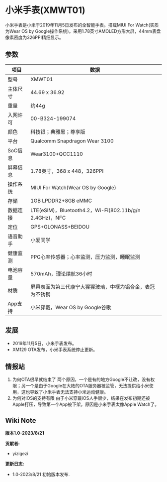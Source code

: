 # 小米手表(XMWT01)

小米手表是小米于2019年11月5日发布的全智能手表。搭载MIUI For Watch(实质为Wear OS by Google操作系统)。采用1.78英寸AMOLED方形大屏，44mm表盘像素密度为326PPI精细显示。

## 参数

| 项目     | 数据                                                       |
| -------- | ---------------------------------------------------------- |
| 型号     | XMWT01                                                     |
| 主体尺寸 | 44.69 x 36.92                                              |
| 重量     | 约44g                                                      |
| 入网许可 | 00-B324-199074                                             |
| 颜色     | 科技银；典雅黑；尊享版                                     |
| 平台     | Qualcomm Snapdragon Wear 3100                              |
| SoC信息  | Wear3100+QCC1110                                           |
| 屏幕信息 | 1.78英寸，368 x 448，326PPI                                |
| 操作系统 | MIUI For Watch(Wear OS by Google)                          |
| 存储     | 1GB LPDDR2+8GB eMMC                                        |
| 数据连接 | LTE(eSIM)，Bluetooth4.2，Wi-Fi(802.11b/g/n 2.4GHz)，NFC    |
| 定位     | GPS+GLONASS+BEIDOU                                         |
| 语音助手 | 小爱同学                                                   |
| 健康监测 | PPG心率传感器；心率监测，压力监测，睡眠监测                |
| 电池容量 | 570mAh，理论续航36小时                                     |
| 材质     | 屏幕表面为第三代康宁大猩猩玻璃，中框为铝合金，表冠为不锈钢 |
| App支持  | 小米穿戴，Wear OS by Google谷歌                            |

## 发展

- 2019年11月5日，小米手表发布。
- XM129 OTA发布，小米手表系统停止更新。

## 情报站

1. 为何OTA很早就结束了
   两个原因，一个是有的地方Google不让改，没有权限；另一个是由于Google在大陆的OTA服务器被监管，无法提供给小米使用，这也导致了小米手表无法支持小米运动健康。
2. 为何对iOS的支持有限
   由于小米穿戴iOS人手很少，结果在发布初期还被Apple打压，导致第一个App被下架。原因是小米手表太像Apple Watch了。

## Wiki Note

**版本1.0-2023/8/21**

**贡献者:**

- yizigezi

**更新日志:**

- 1.0-2023/8/21 初始版本发布.
